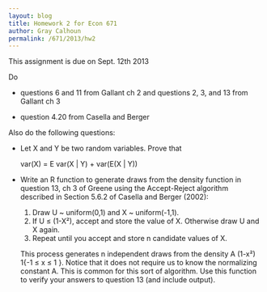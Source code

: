 ```yaml
---
layout: blog
title: Homework 2 for Econ 671
author: Gray Calhoun
permalink: /671/2013/hw2
---
```


This assignment is due on Sept. 12th 2013

Do

- questions 6 and 11 from Gallant ch 2 and questions 2, 3, and 13 from
  Gallant ch 3

- question 4.20 from Casella and Berger

Also do the following questions:

* Let X and Y be two random variables. Prove that

    var(X) = E var(X | Y) + var(E(X | Y))

* Write an R function to generate draws from the density function in
  question 13, ch 3 of Greene using the Accept-Reject algorithm
  described in Section 5.6.2 of Casella and Berger (2002):

  1. Draw U ~ uniform(0,1) and X ~ uniform(-1,1).
  2. If U ≤ (1-X²), accept and store the value of X. Otherwise draw
     U and X again.
  3. Repeat until you accept and store n candidate values of X.

  This process generates n independent draws from the density
  A (1-x²) 1{-1 ≤ x ≤ 1 }.  Notice that it does not require us to know
  the normalizing constant A.  This is common for this sort of
  algorithm.  Use this function to verify your answers to question 13
  (and include output).
